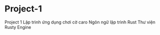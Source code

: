# Project-1
Project 1 
Lập trình ứng dụng chơi cờ caro 
Ngôn ngữ lập trình Rust
Thư viện Rusty Engine 
